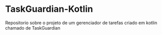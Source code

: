 # TaskGuardian-Kotlin
Repositorio sobre o projeto de um gerenciador de tarefas criado em kotlin chamado de TaskGuardian
